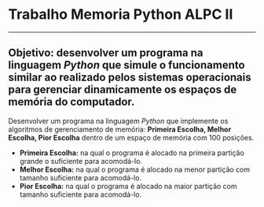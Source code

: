 # Trabalho Memoria Python ALPC II
---

## Objetivo: desenvolver um programa na linguagem *Python* que simule o funcionamento similar ao realizado pelos sistemas operacionais para gerenciar dinamicamente os espaços de memória do computador. 

Desenvolver um programa na linguagem *Python* que implemente os algoritmos de gerenciamento de memória: 
__Primeira Escolha, Melhor Escolha, Pior Escolha__ dentro de um espaço de memória com 100 posições.

* **Primeira Escolha:** na qual o programa é alocado na primeira partição grande o suficiente para acomodá-lo.
* **Melhor Escolha:** na qual o programa é alocado na menor partição com tamanho suficiente para acomodá-lo.
* **Pior Escolha:** na qual o programa é alocado na maior partição com tamanho suficiente para acomodá-lo.
